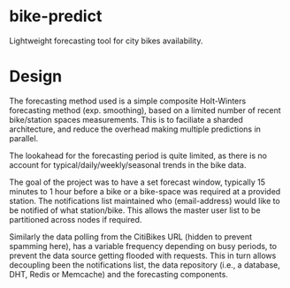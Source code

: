 # bike-predict
Lightweight forecasting tool for city bikes availability. 

# Design 
The forecasting method used is a simple composite Holt-Winters forecasting
method (exp. smoothing), based on a limited number of recent bike/station spaces measurements.
This is to faciliate a sharded architecture, and reduce the overhead making
multiple predictions in parallel. 

The lookahead for the forecasting period is quite limited, as there is no 
account for typical/daily/weekly/seasonal trends in the bike data. 

The goal of the project was to have a set forecast window, typically 15 minutes to 1 hour
before a bike or a bike-space was required at a provided station. The notifications list maintained 
who (email-address) would like to be notified of what station/bike. This allows the master user list to 
be partitioned across nodes if required.

Similarly the data polling from the CitiBikes URL (hidden to prevent spamming here), has a variable 
frequency depending on busy periods, to prevent the data source getting flooded with requests. This in 
turn allows decoupling been the notifications list, the data repository (i.e., a database, DHT, Redis or Memcache) 
and the forecasting components. 
